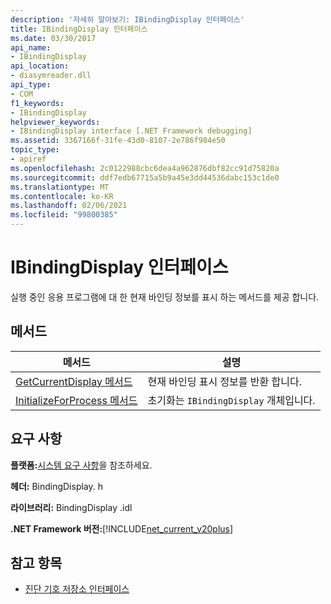```yaml
---
description: '자세히 알아보기: IBindingDisplay 인터페이스'
title: IBindingDisplay 인터페이스
ms.date: 03/30/2017
api_name:
- IBindingDisplay
api_location:
- diasymreader.dll
api_type:
- COM
f1_keywords:
- IBindingDisplay
helpviewer_keywords:
- IBindingDisplay interface [.NET Framework debugging]
ms.assetid: 3367166f-31fe-43d0-8107-2e786f984e50
topic_type:
- apiref
ms.openlocfilehash: 2c0122988cbc6dea4a962876dbf82cc91d75820a
ms.sourcegitcommit: ddf7edb67715a5b9a45e3dd44536dabc153c1de0
ms.translationtype: MT
ms.contentlocale: ko-KR
ms.lasthandoff: 02/06/2021
ms.locfileid: "99800385"
---
```

# <a name="ibindingdisplay-interface"></a>IBindingDisplay 인터페이스

실행 중인 응용 프로그램에 대 한 현재 바인딩 정보를 표시 하는 메서드를 제공 합니다.  
  
## <a name="methods"></a>메서드  
  
|메서드|설명|  
|------------|-----------------|  
|[GetCurrentDisplay 메서드](ibindingdisplay-getcurrentdisplay-method.md)|현재 바인딩 표시 정보를 반환 합니다.|  
|[InitializeForProcess 메서드](ibindingdisplay-initializeforprocess-method.md)|초기화는 `IBindingDisplay` 개체입니다.|  
  
## <a name="requirements"></a>요구 사항  

 **플랫폼:**[시스템 요구 사항](../../get-started/system-requirements.md)을 참조하세요.  
  
 **헤더:** BindingDisplay. h  
  
 **라이브러리:** BindingDisplay .idl  
  
 **.NET Framework 버전:**[!INCLUDE[net_current_v20plus](../../../../includes/net-current-v20plus-md.md)]  
  
## <a name="see-also"></a>참고 항목

- [진단 기호 저장소 인터페이스](diagnostics-symbol-store-interfaces.md)

